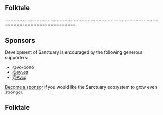## Folktale

===============================================================================

## Sponsors

Development of Sanctuary is encouraged by the following generous supporters:

  - [@voxbono](https://github.com/voxbono)
  - [@syves](https://github.com/syves)
  - [@Avaq](https://github.com/Avaq)

[Become a sponsor](https://github.com/sponsors/davidchambers) if you would like
the Sanctuary ecosystem to grow even stronger.

## Folktale
